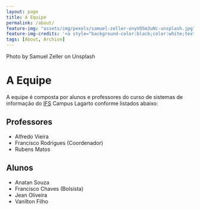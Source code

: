 ```yaml
---
layout: page
title: A Equipe
permalink: /about/
feature-img: "assets/img/pexels/samuel-zeller-onyVOSm3uNc-unsplash.jpg"
feature-img-credits: '<a style="background-color:black;color:white;text-decoration:none;padding:4px 6px;font-family:-apple-system, BlinkMacSystemFont, &quot;San Francisco&quot;, &quot;Helvetica Neue&quot;, Helvetica, Ubuntu, Roboto, Noto, &quot;Segoe UI&quot;, Arial, sans-serif;font-size:12px;font-weight:bold;line-height:1.2;display:inline-block;border-radius:3px" href="https://unsplash.com/@samuelzeller?utm_medium=referral&amp;utm_campaign=photographer-credit&amp;utm_content=creditBadge" target="_blank" rel="noopener noreferrer" title="Download free do whatever you want high-resolution photos from Samuel Zeller"><span style="display:inline-block;padding:2px 3px"><svg xmlns="http://www.w3.org/2000/svg" style="height:12px;width:auto;position:relative;vertical-align:middle;top:-2px;fill:white" viewBox="0 0 32 32"><title>unsplash-logo</title><path d="M10 9V0h12v9H10zm12 5h10v18H0V14h10v9h12v-9z"></path></svg></span><span style="display:inline-block;padding:2px 3px">Samuel Zeller</span></a>'
tags: [About, Archive]
---
```


Photo by Samuel Zeller on Unsplash



# A Equipe

A equipe é composta por alunos e professores do curso de sistemas de informação do [IFS] Campus Lagarto conforme listados abaixo:

## Professores

- Alfredo Vieira
- Francisco Rodrigues (Coordenador)
- Rubens Matos

## Alunos 

- Anatan Souza
- Francisco Chaves (Bolsista)
- Jean Oliveira
- Vanilton Filho

[IFS]: https://www.ifs.edu.br